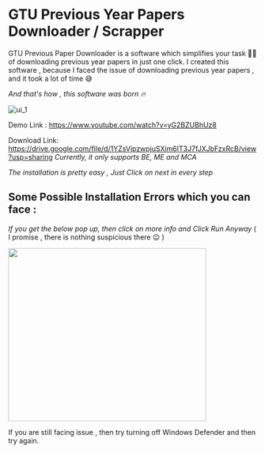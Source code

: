 # GTU Previous Year Papers Downloader / Scrapper

<p>GTU Previous Paper Downloader is a software which simplifies your task 👨‍💻 of downloading previous year papers in just one click.
  I created this software , because I faced the issue of downloading previous year papers , and it took a lot of time 😅<p>
<p> </p>

*And that's how , this software was born 🔥*

![ui_1](https://user-images.githubusercontent.com/28820868/173673900-214ae445-2fda-499e-a888-3e72e2a00b91.jpeg)


Demo Link : https://www.youtube.com/watch?v=yG2BZUBhUz8

Download Link: https://drive.google.com/file/d/1YZsVjpzwpjuSXim6IT3J7fJXJbFzxRcB/view?usp=sharing
_Currently, it only supports BE, ME and MCA_

_The installation is pretty easy , Just Click on next in every step_

## Some Possible Installation Errors which you can face : 
_If you get the below pop up, then click on more info and Click Run Anyway_ ( I promise , there is nothing suspicious there 😉 )

<img src="https://user-images.githubusercontent.com/28820868/173670932-b586dae5-4e0a-4b76-b323-0aa9e8e69f41.png" width="400" height="350" />

If you are still facing issue , then try turning off Windows Defender and then try again.


